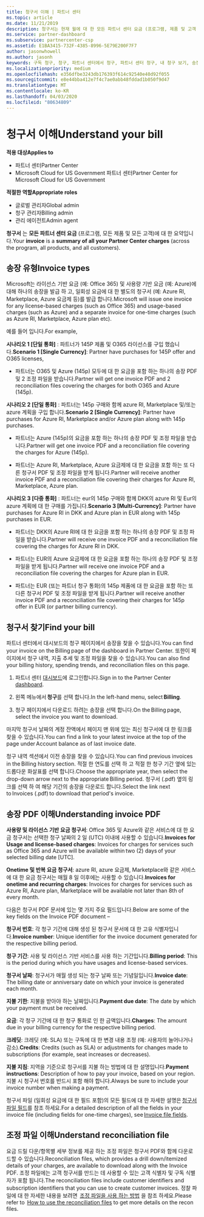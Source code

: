 ```yaml
---
title: 청구서 이해 | 파트너 센터
ms.topic: article
ms.date: 11/21/2019
description: 청구서는 현재 월에 대 한 모든 파트너 센터 요금 (프로그램, 제품 및 고객 전반)의 요약입니다.
ms.service: partner-dashboard
ms.subservice: partnercenter-csp
ms.assetid: E1BA3415-732F-4385-8996-5E79E200F7F7
author: jasonwhowell
ms.author: jasonh
keywords: 구독 청구, 청구, 파트너 센터에서 청구, 파트너 센터 청구, 내 청구 보기, 송장, 파트너 센터 송장, CSP 송장, 내 청구서 위치
ms.localizationpriority: medium
ms.openlocfilehash: e356dfbe3243db176393f614c92540e40d92f055
ms.sourcegitcommit: e8e44bba412e7f4c7ae0abb48fddad1b050f9d47
ms.translationtype: MT
ms.contentlocale: ko-KR
ms.lasthandoff: 04/03/2020
ms.locfileid: "80634809"
---
```

# <a name="understand-your-bill"></a><span data-ttu-id="c049b-104">청구서 이해</span><span class="sxs-lookup"><span data-stu-id="c049b-104">Understand your bill</span></span>

<span data-ttu-id="c049b-105">**적용 대상**</span><span class="sxs-lookup"><span data-stu-id="c049b-105">**Applies to**</span></span>

- <span data-ttu-id="c049b-106">파트너 센터</span><span class="sxs-lookup"><span data-stu-id="c049b-106">Partner Center</span></span>
- <span data-ttu-id="c049b-107">Microsoft Cloud for US Government 파트너 센터</span><span class="sxs-lookup"><span data-stu-id="c049b-107">Partner Center for Microsoft Cloud for US Government</span></span>

<span data-ttu-id="c049b-108">**적절한 역할**</span><span class="sxs-lookup"><span data-stu-id="c049b-108">**Appropriate roles**</span></span>

- <span data-ttu-id="c049b-109">글로벌 관리자</span><span class="sxs-lookup"><span data-stu-id="c049b-109">Global admin</span></span>
- <span data-ttu-id="c049b-110">청구 관리자</span><span class="sxs-lookup"><span data-stu-id="c049b-110">Billing admin</span></span>
- <span data-ttu-id="c049b-111">관리 에이전트</span><span class="sxs-lookup"><span data-stu-id="c049b-111">Admin agent</span></span>


<span data-ttu-id="c049b-112">**청구서** 는 **모든 파트너 센터 요금** (프로그램, 모든 제품 및 모든 고객)에 대 한 요약입니다.</span><span class="sxs-lookup"><span data-stu-id="c049b-112">Your **invoice** is a **summary of all your Partner Center charges** (across the program, all products, and all customers).</span></span> 

## <a name="invoice-types"></a><span data-ttu-id="c049b-113">송장 유형</span><span class="sxs-lookup"><span data-stu-id="c049b-113">Invoice types</span></span>

<span data-ttu-id="c049b-114">Microsoft는 라이선스 기반 요금 (예: Office 365) 및 사용량 기반 요금 (예: Azure)에 대해 하나의 송장을 발급 하 고, 일회성 요금에 대 한 별도의 청구서 (예: Azure RI, Marketplace, Azure 요금제 등)를 발급 합니다.</span><span class="sxs-lookup"><span data-stu-id="c049b-114">Microsoft will issue one invoice for any license-based charges (such as Office 365) and usage-based charges (such as Azure) and a separate invoice for one-time charges (such as Azure RI, Marketplace, Azure plan etc).</span></span> 

<span data-ttu-id="c049b-115">예를 들어 입니다.</span><span class="sxs-lookup"><span data-stu-id="c049b-115">For example,</span></span>  

<span data-ttu-id="c049b-116">**시나리오 1 [단일 통화]** : 파트너가 145P 제품 및 O365 라이선스를 구입 했습니다.</span><span class="sxs-lookup"><span data-stu-id="c049b-116">**Scenario 1 [Single Currency]**: Partner have purchases for 145P offer and O365 licenses,</span></span>  

- <span data-ttu-id="c049b-117">파트너는 O365 및 Azure (145p) 모두에 대 한 요금을 포함 하는 하나의 송장 PDF 및 2 조정 파일을 받습니다.</span><span class="sxs-lookup"><span data-stu-id="c049b-117">Partner will get one invoice PDF and 2 reconciliation files covering the charges for both O365 and Azure (145p).</span></span>  

<span data-ttu-id="c049b-118">**시나리오 2 [단일 통화]** : 파트너는 145p 구매와 함께 azure RI, Marketplace 및/또는 azure 계획을 구입 합니다.</span><span class="sxs-lookup"><span data-stu-id="c049b-118">**Scenario 2 [Single Currency]**: Partner have purchases for Azure RI, Marketplace and/or Azure plan along with 145p purchases.</span></span> 

- <span data-ttu-id="c049b-119">파트너는 Azure (145p)의 요금을 포함 하는 하나의 송장 PDF 및 조정 파일을 받습니다.</span><span class="sxs-lookup"><span data-stu-id="c049b-119">Partner will get one invoice PDF and a reconciliation file covering the charges for Azure (145p).</span></span> 

- <span data-ttu-id="c049b-120">파트너는 Azure RI, Marketplace, Azure 요금제에 대 한 요금을 포함 하는 또 다른 청구서 PDF 및 조정 파일을 받게 됩니다.</span><span class="sxs-lookup"><span data-stu-id="c049b-120">Partner will receive another invoice PDF and a reconciliation file covering their charges for Azure RI, Marketplace, Azure plan.</span></span> 

<span data-ttu-id="c049b-121">**시나리오 3 [다중 통화]** : 파트너는 eur의 145p 구매와 함께 DKK의 azure RI 및 Eur의 azure 계획에 대 한 구매를 가집니다.</span><span class="sxs-lookup"><span data-stu-id="c049b-121">**Scenario 3 [Multi-Currency]**: Partner have purchases for Azure RI in DKK and Azure plan in EUR along with 145p purchases in EUR.</span></span> 

- <span data-ttu-id="c049b-122">파트너는 DKK의 Azure RI에 대 한 요금을 포함 하는 하나의 송장 PDF 및 조정 파일을 받습니다.</span><span class="sxs-lookup"><span data-stu-id="c049b-122">Partner will receive one invoice PDF and a reconciliation file covering the charges for Azure RI in DKK.</span></span> 

- <span data-ttu-id="c049b-123">파트너는 EUR의 Azure 요금제에 대 한 요금을 포함 하는 하나의 송장 PDF 및 조정 파일을 받게 됩니다.</span><span class="sxs-lookup"><span data-stu-id="c049b-123">Partner will receive one invoice PDF and a reconciliation file covering the charges for Azure plan in EUR.</span></span> 

- <span data-ttu-id="c049b-124">파트너는 EUR (또는 파트너 청구 통화)의 145p 제품에 대 한 요금을 포함 하는 또 다른 청구서 PDF 및 조정 파일을 받게 됩니다.</span><span class="sxs-lookup"><span data-stu-id="c049b-124">Partner will receive another invoice PDF and a reconciliation file covering their charges for 145p offer in EUR (or partner billing currency).</span></span> 

## <a name="find-your-bill"></a><span data-ttu-id="c049b-125">청구서 찾기</span><span class="sxs-lookup"><span data-stu-id="c049b-125">Find your bill</span></span> 

<span data-ttu-id="c049b-126">파트너 센터에서 대시보드의 청구 페이지에서 송장을 찾을 수 있습니다.</span><span class="sxs-lookup"><span data-stu-id="c049b-126">You can find your invoice on the Billing page of the dashboard in Partner Center.</span></span> <span data-ttu-id="c049b-127">또한이 페이지에서 청구 내역, 지출 추세 및 조정 파일을 찾을 수 있습니다.</span><span class="sxs-lookup"><span data-stu-id="c049b-127">You can also find your billing history, spending trends, and reconciliation files on this page.</span></span> 

1. <span data-ttu-id="c049b-128">파트너 센터 [대시보드](https://partner.microsoft.com/dashboard/home)에 로그인합니다.</span><span class="sxs-lookup"><span data-stu-id="c049b-128">Sign in to the Partner Center [dashboard](https://partner.microsoft.com/dashboard/home).</span></span> 

2. <span data-ttu-id="c049b-129">왼쪽 메뉴에서 **청구**를 선택 합니다.</span><span class="sxs-lookup"><span data-stu-id="c049b-129">In the left-hand menu, select **Billing**.</span></span> 

3. <span data-ttu-id="c049b-130">청구 페이지에서 다운로드 하려는 송장을 선택 합니다.</span><span class="sxs-lookup"><span data-stu-id="c049b-130">On the Billing page, select the invoice you want to download.</span></span> 

<span data-ttu-id="c049b-131">마지막 청구서 날짜의 계정 잔액에서 페이지 맨 위에 있는 최신 청구서에 대 한 링크를 찾을 수 있습니다.</span><span class="sxs-lookup"><span data-stu-id="c049b-131">You can find a link to your latest invoice at the top of the page under Account balance as of last invoice date.</span></span> 

<span data-ttu-id="c049b-132">청구 내역 섹션에서 이전 송장을 찾을 수 있습니다.</span><span class="sxs-lookup"><span data-stu-id="c049b-132">You can find previous invoices in the Billing history section.</span></span> <span data-ttu-id="c049b-133">적절 한 연도를 선택 하 고 적절 한 청구 기간 옆에 있는 드롭다운 화살표를 선택 합니다.</span><span class="sxs-lookup"><span data-stu-id="c049b-133">Choose the appropriate year, then select the drop-down arrow next to the appropriate Billing period.</span></span> <span data-ttu-id="c049b-134">청구서 (.pdf) 옆의 링크를 선택 하 여 해당 기간의 송장을 다운로드 합니다.</span><span class="sxs-lookup"><span data-stu-id="c049b-134">Select the link next to Invoices (.pdf) to download that period's invoice.</span></span> 

## <a name="understanding-invoice-pdf"></a><span data-ttu-id="c049b-135">송장 PDF 이해</span><span class="sxs-lookup"><span data-stu-id="c049b-135">Understanding invoice PDF</span></span> 

<span data-ttu-id="c049b-136">**사용량 및 라이선스 기반 요금 청구서**: Office 365 및 Azure와 같은 서비스에 대 한 요금 청구서는 선택한 청구 날짜의 2 일 (UTC) 이내에 사용할 수 있습니다.</span><span class="sxs-lookup"><span data-stu-id="c049b-136">**Invoices for Usage and license-based charges**: Invoices for charges for services such as Office 365 and Azure will be available within two (2) days of your selected billing date [UTC].</span></span>  

<span data-ttu-id="c049b-137">**Onetime 및 반복 요금 청구서**: azure RI, azure 요금제, Marketplace와 같은 서비스에 대 한 요금 청구서는 매월 8 일 이후에는 사용할 수 있습니다.</span><span class="sxs-lookup"><span data-stu-id="c049b-137">**Invoices for onetime and recurring charges**: Invoices for charges for services such as Azure RI, Azure plan, Marketplace will be available not later than 8th of every month.</span></span>  

<span data-ttu-id="c049b-138">다음은 청구서 PDF 문서에 있는 몇 가지 주요 필드입니다.</span><span class="sxs-lookup"><span data-stu-id="c049b-138">Below are some of the key fields on the Invoice PDF document –</span></span> 

<span data-ttu-id="c049b-139">**청구서 번호**: 각 청구 기간에 대해 생성 된 청구서 문서에 대 한 고유 식별자입니다.</span><span class="sxs-lookup"><span data-stu-id="c049b-139">**Invoice number**: Unique identifier for the invoice document generated for the respective billing period.</span></span> 

<span data-ttu-id="c049b-140">**청구 기간**: 사용 및 라이선스 기반 서비스를 사용 하는 기간입니다.</span><span class="sxs-lookup"><span data-stu-id="c049b-140">**Billing period**: This is the period during which you have usages and license-based services.</span></span> 

<span data-ttu-id="c049b-141">**청구서 날짜**: 청구서가 매월 생성 되는 청구 날짜 또는 기념일입니다.</span><span class="sxs-lookup"><span data-stu-id="c049b-141">**Invoice date**: The billing date or anniversary date on which your invoice is generated each month.</span></span> 

<span data-ttu-id="c049b-142">**지불 기한**: 지불을 받아야 하는 날짜입니다.</span><span class="sxs-lookup"><span data-stu-id="c049b-142">**Payment due date**: The date by which your payment must be received.</span></span> 

<span data-ttu-id="c049b-143">**요금**: 각 청구 기간에 대 한 청구 통화로 인 한 금액입니다.</span><span class="sxs-lookup"><span data-stu-id="c049b-143">**Charges**: The amount due in your billing currency for the respective billing period.</span></span> 

<span data-ttu-id="c049b-144">**크레딧**: 크레딧 (예: SLA) 또는 구독에 대 한 변경 내용 조정 (예: 사용자의 늘어나거나 감소).</span><span class="sxs-lookup"><span data-stu-id="c049b-144">**Credits**: Credits (such as SLA) or adjustments for changes made to subscriptions (for example, seat increases or decreases).</span></span> 

<span data-ttu-id="c049b-145">**지불 지침**: 지역을 기준으로 청구서를 지불 하는 방법에 대 한 설명입니다.</span><span class="sxs-lookup"><span data-stu-id="c049b-145">**Payment instructions**: Description of how to pay your invoice, based on your region.</span></span> <span data-ttu-id="c049b-146">지불 시 청구서 번호를 반드시 포함 해야 합니다.</span><span class="sxs-lookup"><span data-stu-id="c049b-146">Always be sure to include your invoice number when making a payment.</span></span> 

<span data-ttu-id="c049b-147">청구서 파일 (일회성 요금에 대 한 필드 포함)의 모든 필드에 대 한 자세한 설명은 [청구서 파일 필드](https://docs.microsoft.com/partner-center/invoice-file)를 참조 하세요.</span><span class="sxs-lookup"><span data-stu-id="c049b-147">For a detailed description of all the fields in your invoice file (including fields for one-time charges), see [Invoice file fields](https://docs.microsoft.com/partner-center/invoice-file).</span></span> 

## <a name="understand-reconciliation-file"></a><span data-ttu-id="c049b-148">조정 파일 이해</span><span class="sxs-lookup"><span data-stu-id="c049b-148">Understand reconciliation file</span></span> 

 <span data-ttu-id="c049b-149">요금 드릴 다운/항목별 세부 정보를 제공 하는 조정 파일은 청구서 PDF와 함께 다운로드할 수 있습니다.</span><span class="sxs-lookup"><span data-stu-id="c049b-149">Reconciliation files, which provides a drill down/itemized details of your charges, are available to download along with the Invoice PDF.</span></span> <span data-ttu-id="c049b-150">조정 파일에는 고객 청구서를 만드는 데 사용할 수 있는 고객 식별자 및 구독 식별자가 포함 됩니다.</span><span class="sxs-lookup"><span data-stu-id="c049b-150">The reconciliation files include customer identifiers and subscription identifiers that you can use to create customer invoices.</span></span> <span data-ttu-id="c049b-151">정찰 파일에 대 한 자세한 내용을 보려면  [조정 파일을 사용 하는 방법](https://docs.microsoft.com/partner-center/use-the-reconciliation-files) 을 참조 하세요.</span><span class="sxs-lookup"><span data-stu-id="c049b-151">Please refer to  [How to use the reconciliation files](https://docs.microsoft.com/partner-center/use-the-reconciliation-files) to get more details on the recon files.</span></span> 




























